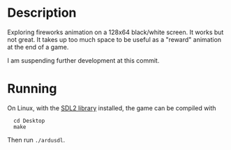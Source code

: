 # Description

Exploring fireworks animation on a 128x64 black/white screen.
It works but not great. It takes up too much space to be useful as a "reward"
animation at the end of a game.

I am suspending further development at this commit.

# Running

On Linux, with the [SDL2 library](https://github.com/libsdl-org/SDL/tree/SDL2) installed,
the game can be compiled with 
```
  cd Desktop
  make
```
Then run `./ardusdl`.
